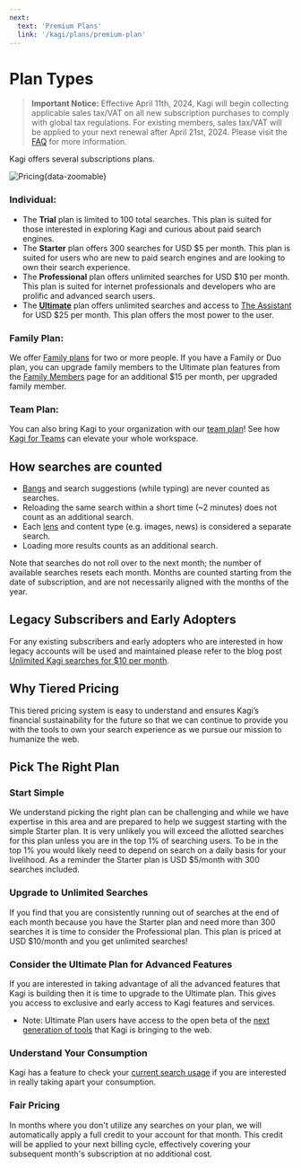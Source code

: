```yaml
---
next:
  text: 'Premium Plans'
  link: '/kagi/plans/premium-plan'
---
```


# Plan Types

> **Important Notice:** Effective April 11th, 2024, Kagi will begin collecting applicable sales tax/VAT on all new subscription purchases to comply with global tax regulations. For existing members, sales tax/VAT will be applied to your next renewal after April 21st, 2024. Please visit the [FAQ](../faq/sales-tax-vat.md) for more information.

Kagi offers several subscriptions plans.

![Pricing](https://github.com/user-attachments/assets/527749da-522d-4f1f-9d59-0d05e3867808){data-zoomable}

### Individual:
* The **Trial** plan is limited to 100 total searches. This plan is suited for those interested in exploring Kagi and curious about paid search engines.
* The **Starter** plan offers 300 searches for USD $5 per month. This plan is suited for users who are new to paid search engines and are looking to own their search experience.
* The **Professional** plan offers unlimited searches for USD $10 per month. This plan is suited for internet professionals and developers who are prolific and advanced search users.
* The [**Ultimate**](./ultimate-plan.md) plan offers unlimited searches and access to [The Assistant](../ai/assistant.md) for USD $25 per month. This plan offers the most power to the user.

### Family Plan:

We offer [Family plans](./family-plan.md) for two or more people. If you have a Family or Duo plan, you can upgrade family members to the Ultimate plan features from the [Family Members](https://kagi.com/settings?p=account_members) page for an additional $15 per month, per upgraded family member.

### Team Plan:

You can also bring Kagi to your organization with our [team plan](https://help.kagi.com/kagi/plans/team-plan.html)! See how [Kagi for Teams](https://kagi.com/teams) can elevate your whole workspace.

## How searches are counted

* [Bangs](../features/bangs.md) and search suggestions (while typing) are never counted as searches.
* Reloading the same search within a short time (~2 minutes) does not count as an additional search.
* Each [lens](../features/lenses.md) and content type (e.g. images, news) is considered a separate search.
* Loading more results counts as an additional search.

Note that searches do not roll over to the next month; the number of available searches resets each month. Months are counted starting from the date of subscription, and are not necessarily aligned with the months of the year.

## Legacy Subscribers and Early Adopters

For any existing subscribers and early adopters who are interested in how legacy accounts will be used and maintained please refer to the blog post [Unlimited Kagi searches for $10 per month](https://blog.kagi.com/unlimited-searches-for-10).

## Why Tiered Pricing

This tiered pricing system is easy to understand and ensures Kagi’s financial sustainability for the future so that we can continue to provide you with the tools to own your search experience as we pursue our mission to humanize the web.

## Pick The Right Plan

### Start Simple

We understand picking the right plan can be challenging and while we have expertise in this area and are prepared to help we suggest starting with the simple Starter plan. It is very unlikely you will exceed the allotted searches for this plan unless you are in the top 1% of searching users. To be in the top 1% you would likely need to depend on search on a daily basis for your livelihood. As a reminder the Starter plan is USD $5/month with 300 searches included.

### Upgrade to Unlimited Searches

If you find that you are consistently running out of searches at the end of each month because you have the Starter plan and need more than 300 searches it is time to consider the Professional plan. This plan is priced at USD $10/month and you get unlimited searches!

### Consider the Ultimate Plan for Advanced Features

If you are interested in taking advantage of all the advanced features that Kagi is building then it is time to upgrade to the Ultimate plan. This gives you access to exclusive and early access to Kagi features and services.
  * Note: Ultimate Plan users have access to the open beta of the [next generation of tools](../ai/assistant.md) that Kagi is bringing to the web.

### Understand Your Consumption

Kagi has a feature to check your [current search usage](https://kagi.com/settings?p=consumption) if you are interested in really taking apart your consumption.

### Fair Pricing

In months where you don't utilize any searches on your plan, we will automatically apply a full credit to your account for that month. This credit will be applied to your next billing cycle, effectively covering your subsequent month's subscription at no additional cost.
